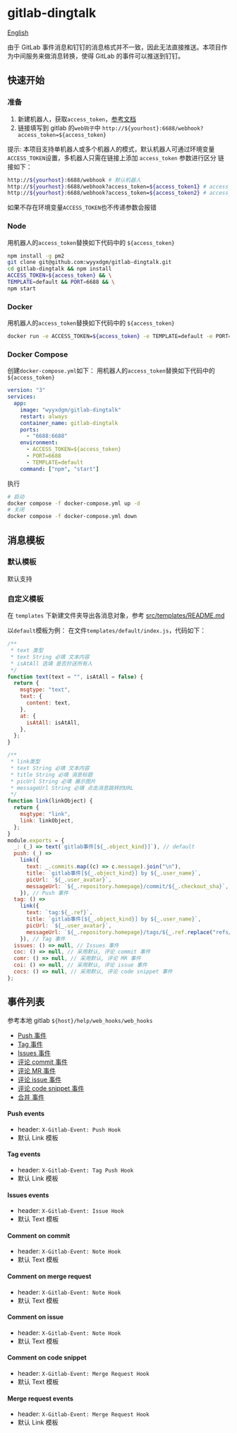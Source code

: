 # gitlab-dingtalk

[English](./README.md)

由于 GitLab 事件消息和钉钉的消息格式并不一致，因此无法直接推送。本项目作为中间服务来做消息转换，使得 GitLab 的事件可以推送到钉钉。

## 快速开始

### 准备

1. 新建机器人，获取`access_token`，[参考文档](https://open.dingtalk.com/document/robots/custom-robot-access)
2. 链接填写到 gitlab 的`web钩子`中 `http://${yourhost}:6688/webhook?access_token=${access_token}`

提示: 本项目支持单机器人或多个机器人的模式，默认机器人可通过环境变量`ACCESS_TOKEN`设置，多机器人只需在链接上添加 `access_token` 参数进行区分
链接如下：

```bash
http://${yourhost}:6688/webhook # 默认机器人
http://${yourhost}:6688/webhook?access_token=${access_token1} # access_token1机器人
http://${yourhost}:6688/webhook?access_token=${access_token2} # access_token2机器人
```

如果不存在环境变量`ACCESS_TOKEN`也不传递参数会报错

### Node

用机器人的`access_token`替换如下代码中的 `${access_token}`

```bash
npm install -g pm2
git clone git@github.com:wyyxdgm/gitlab-dingtalk.git
cd gitlab-dingtalk && npm install
ACCESS_TOKEN=${access_token} && \
TEMPLATE=default && PORT=6688 && \
npm start
```

### Docker

用机器人的`access_token`替换如下代码中的 `${access_token}`

```bash
docker run -e ACCESS_TOKEN=${access_token} -e TEMPLATE=default -e PORT=6688 -p 6688:6688 -d wyyxdgm/gitlab-dingtalk
```

### Docker Compose

创建`docker-compose.yml`如下：
用机器人的`access_token`替换如下代码中的 `${access_token}`

```yml
version: "3"
services:
  app:
    image: "wyyxdgm/gitlab-dingtalk"
    restart: always
    container_name: gitlab-dingtalk
    ports:
      - "6688:6688"
    environment:
      - ACCESS_TOKEN=${access_token}
      - PORT=6688
      - TEMPLATE=default
    command: ["npm", "start"]
```

执行

```bash
# 启动
docker compose -f docker-compose.yml up -d
# 关闭
docker compose -f docker-compose.yml down
```

## 消息模板

### 默认模板

默认支持

### 自定义模板

在 `templates` 下新建文件夹导出各消息对象，参考 [src/templates/README.md](./src/templates/README.md)

以`default`模板为例：
在文件`templates/default/index.js`，代码如下：

```js
/**
 * text 类型
 * text String 必填 文本内容
 * isAtAll 选填 是否抄送所有人
 */
function text(text = "", isAtAll = false) {
  return {
    msgtype: "text",
    text: {
      content: text,
    },
    at: {
      isAtAll: isAtAll,
    },
  };
}

/**
 * link类型
 * text String 必填 文本内容
 * title String 必填 消息标题
 * picUrl String 必填 展示图片
 * messageUrl String 必填 点击消息跳转的URL
 */
function link(linkObject) {
  return {
    msgtype: "link",
    link: linkObject,
  };
}
module.exports = {
  _: (_) => text(`gitlab事件[${_.object_kind}]`), // default
  push: (_) =>
    link({
      text: _.commits.map((c) => c.message).join("\n"),
      title: `gitlab事件[${_.object_kind}] by ${_.user_name}`,
      picUrl: `${_.user_avatar}`,
      messageUrl: `${_.repository.homepage}/commit/${_.checkout_sha}`,
    }), // Push 事件
  tag: () =>
    link({
      text: `tag:${_.ref}`,
      title: `gitlab事件[${_.object_kind}] by ${_.user_name}`,
      picUrl: `${_.user_avatar}`,
      messageUrl: `${_.repository.homepage}/tags/${_.ref.replace("refs/tags/", "")}`,
    }), // Tag 事件
  issues: () => null, // Issues 事件
  coc: () => null, // 采用默认, 评论 commit 事件
  comr: () => null, // 采用默认, 评论 MR 事件
  coi: () => null, // 采用默认, 评论 issue 事件
  cocs: () => null, // 采用默认, 评论 code snippet 事件
};
```

## 事件列表

参考本地 gitlab `${host}/help/web_hooks/web_hooks`

- [Push 事件](#push-events)
- [Tag 事件](#tag-events)
- [Issues 事件](#issues-events)
- [评论 commit 事件](#comment-on-commit)
- [评论 MR 事件](#comment-on-merge-request)
- [评论 issue 事件](#comment-on-issue)
- [评论 code snippet 事件](#comment-on-code-snippet)
- [合并 事件](#merge-request-events)

#### Push events

- header: `X-Gitlab-Event: Push Hook`
- 默认 Link 模板

#### Tag events

- header: `X-Gitlab-Event: Tag Push Hook`
- 默认 Link 模板

#### Issues events

- header: `X-Gitlab-Event: Issue Hook`
- 默认 Text 模板

#### Comment on commit

- header: `X-Gitlab-Event: Note Hook`
- 默认 Text 模板

#### Comment on merge request

- header: `X-Gitlab-Event: Note Hook`
- 默认 Text 模板

#### Comment on issue

- header: `X-Gitlab-Event: Note Hook`
- 默认 Text 模板

#### Comment on code snippet

- header: `X-Gitlab-Event: Merge Request Hook`
- 默认 Text 模板

#### Merge request events

- header: `X-Gitlab-Event: Merge Request Hook`
- 默认 Link 模板
